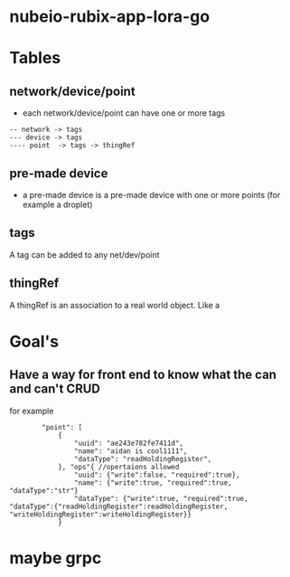 # nubeio-rubix-app-lora-go

# Tables
## network/device/point
- each network/device/point can have one or more tags
```
-- network -> tags
--- device -> tags 
---- point  -> tags -> thingRef
```
## pre-made device
- a pre-made device is a pre-made device with one or more points (for example a droplet)

## tags
A tag can be added to any net/dev/point

## thingRef
A thingRef is an association to a real world object. Like a 

# Goal's

## Have a way for front end to know what the can and can't CRUD
for example
```
        "point": [
            {
                "uuid": "ae243e782fe7411d",
                "name": "aidan is cool1111",
                "dataType": "readHoldingRegister",
            }, "ops"{ //opertaions allowed 
                "uuid": {"write":false, "required":true},
                "name": {"write":true, "required":true, "dataType":"str"}
                "dataType": {"write":true, "required":true, "dataType":{"readHoldingRegister":readHoldingRegister, "writeHoldingRegister":writeHoldingRegister}}
            }

```

# maybe grpc
